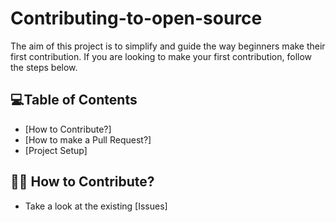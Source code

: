 # Contributing-to-open-source
The aim of this project is to simplify and guide the way beginners make their first contribution. If you are looking to make your first contribution, follow the steps below.



## 💻Table of Contents
  - [How to Contribute?]
  - [How to make a Pull Request?]
  - [Project Setup]

## 👩‍💻 How to Contribute?

- Take a look at the existing [Issues]
